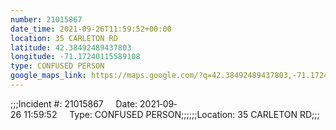 ```yaml
---
number: 21015867
date_time: 2021-09-26T11:59:52+00:00
location: 35 CARLETON RD
latitude: 42.38492489437803
longitude: -71.17240115589108
type: CONFUSED PERSON
google_maps_link: https://maps.google.com/?q=42.38492489437803,-71.17240115589108
---
```


;;;Incident #: 21015867     Date: 2021‐09‐26 11:59:52     Type: CONFUSED PERSON;;;;;;Location: 35 CARLETON RD;;;
